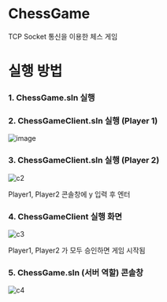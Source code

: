 # ChessGame

TCP Socket 통신을 이용한 체스 게임

# 실행 방법

### 1. ChessGame.sln 실행

### 2. ChessGameClient.sln 실행 (Player 1)
![image](https://user-images.githubusercontent.com/56222489/180379161-1fcdca63-0928-4dc5-b332-348135511b0a.png)

### 3. ChessGameClient.sln 실행 (Player 2)
![c2](https://user-images.githubusercontent.com/56222489/180379315-61acf4c7-30e9-4a42-b042-30551669bb72.png)

Player1, Player2 콘솔창에 y 입력 후 엔터

### 4. ChessGameClient 실행 화면
![c3](https://user-images.githubusercontent.com/56222489/180379551-9c6f3227-c9ea-4fdb-bf8e-34d01f37e804.png)

Player1, Player2 가 모두 승인하면 게임 시작됨

### 5. ChessGame.sln (서버 역할) 콘솔창
![c4](https://user-images.githubusercontent.com/56222489/180379939-429d4c9b-5a61-4616-a302-c57a3d20bf0b.png)
